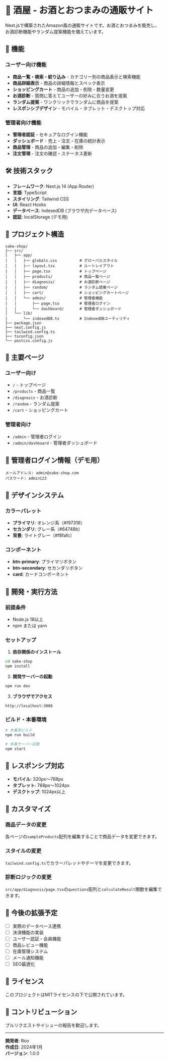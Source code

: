 # 🍶 酒屋 - お酒とおつまみの通販サイト

Next.jsで構築されたAmazon風の通販サイトです。お酒とおつまみを販売し、お酒診断機能やランダム提案機能を備えています。

## 🚀 機能

### ユーザー向け機能
- **商品一覧・検索・絞り込み** - カテゴリー別の商品表示と検索機能
- **商品詳細表示** - 商品の詳細情報とスペック表示
- **ショッピングカート** - 商品の追加・削除・数量変更
- **お酒診断** - 質問に答えてユーザーの好みに合うお酒を提案
- **ランダム提案** - ワンクリックでランダムに商品を提案
- **レスポンシブデザイン** - モバイル・タブレット・デスクトップ対応

### 管理者向け機能
- **管理者認証** - セキュアなログイン機能
- **ダッシュボード** - 売上・注文・在庫の統計表示
- **商品管理** - 商品の追加・編集・削除
- **注文管理** - 注文の確認・ステータス更新

## 🛠️ 技術スタック

- **フレームワーク**: Next.js 14 (App Router)
- **言語**: TypeScript
- **スタイリング**: Tailwind CSS
- **UI**: React Hooks
- **データベース**: IndexedDB (ブラウザ内データベース)
- **認証**: localStorage (デモ用)

## 📁 プロジェクト構造

```
sake-shop/
├── src/
│   ├── app/
│   │   ├── globals.css          # グローバルスタイル
│   │   ├── layout.tsx           # ルートレイアウト
│   │   ├── page.tsx             # トップページ
│   │   ├── products/            # 商品一覧ページ
│   │   ├── diagnosis/           # お酒診断ページ
│   │   ├── random/              # ランダム提案ページ
│   │   ├── cart/                # ショッピングカートページ
│   │   └── admin/               # 管理者機能
│   │       ├── page.tsx         # 管理者ログイン
│   │       └── dashboard/       # 管理者ダッシュボード
│   └── lib/
│       └── indexedDB.ts         # IndexedDBユーティリティ
├── package.json
├── next.config.js
├── tailwind.config.ts
├── tsconfig.json
└── postcss.config.js
```

## 🎯 主要ページ

### ユーザー向け
- `/` - トップページ
- `/products` - 商品一覧
- `/diagnosis` - お酒診断
- `/random` - ランダム提案
- `/cart` - ショッピングカート

### 管理者向け
- `/admin` - 管理者ログイン
- `/admin/dashboard` - 管理者ダッシュボード

## 🔐 管理者ログイン情報（デモ用）

```
メールアドレス: admin@sake-shop.com
パスワード: admin123
```

## 🎨 デザインシステム

### カラーパレット
- **プライマリ**: オレンジ系（#f97316）
- **セカンダリ**: グレー系（#64748b）
- **背景**: ライトグレー（#f8fafc）

### コンポーネント
- **btn-primary**: プライマリボタン
- **btn-secondary**: セカンダリボタン
- **card**: カードコンポーネント

## 🚀 開発・実行方法

### 前提条件
- Node.js 18以上
- npm または yarn

### セットアップ

1. **依存関係のインストール**
```bash
cd sake-shop
npm install
```

2. **開発サーバーの起動**
```bash
npm run dev
```

3. **ブラウザでアクセス**
```
http://localhost:3000
```

### ビルド・本番環境

```bash
# 本番用ビルド
npm run build

# 本番サーバー起動
npm start
```

## 📱 レスポンシブ対応

- **モバイル**: 320px〜768px
- **タブレット**: 768px〜1024px
- **デスクトップ**: 1024px以上

## 🔧 カスタマイズ

### 商品データの変更
各ページの`sampleProducts`配列を編集することで商品データを変更できます。

### スタイルの変更
`tailwind.config.ts`でカラーパレットやテーマを変更できます。

### 診断ロジックの変更
`src/app/diagnosis/page.tsx`の`questions`配列と`calculateResult`関数を編集できます。

## 🚧 今後の拡張予定

- [ ] 実際のデータベース連携
- [ ] 決済機能の実装
- [ ] ユーザー認証・会員機能
- [ ] 商品レビュー機能
- [ ] 在庫管理システム
- [ ] メール通知機能
- [ ] SEO最適化

## 📄 ライセンス

このプロジェクトはMITライセンスの下で公開されています。

## 🤝 コントリビューション

プルリクエストやイシューの報告を歓迎します。

---

**開発者**: Roo  
**作成日**: 2024年1月  
**バージョン**: 1.0.0